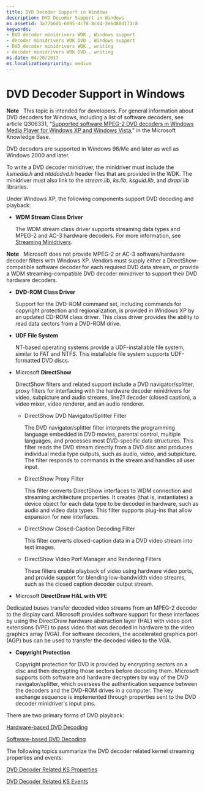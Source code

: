 ```yaml
---
title: DVD Decoder Support in Windows
description: DVD Decoder Support in Windows
ms.assetid: 3a77b6d1-6095-4cf8-8cd4-2e6d80d171c8
keywords:
- DVD decoder minidrivers WDK , Windows support
- decoder minidrivers WDK DVD , Windows support
- DVD decoder minidrivers WDK , writing
- decoder minidrivers WDK DVD , writing
ms.date: 04/20/2017
ms.localizationpriority: medium
---
```


# DVD Decoder Support in Windows





**Note**   This topic is intended for developers. For general information about DVD decoders for Windows, including a list of software decoders, see article Q306331, "[Supported software MPEG-2 DVD decoders in Windows Media Player for Windows XP and Windows Vista](https://go.microsoft.com/fwlink/p/?linkid=3100&ID=306331)," in the Microsoft Knowledge Base.

 

DVD decoders are supported in Windows 98/Me and later as well as Windows 2000 and later.

To write a DVD decoder minidriver, the minidriver must include the *ksmedia.h* and *ntddcdvd.h* header files that are provided in the WDK. The minidriver must also link to the *stream.lib*, *ks.lib*, *ksguid.lib*, and *dxapi.lib* libraries.

Under Windows XP, the following components support DVD decoding and playback:

-   **WDM Stream Class Driver**

    The WDM stream class driver supports streaming data types and MPEG-2 and AC-3 hardware decoders. For more information, see [Streaming Minidrivers](https://msdn.microsoft.com/library/windows/hardware/ff568275).

**Note**   Microsoft does not provide MPEG-2 or AC-3 software/hardware decoder filters with Windows XP. Vendors must supply either a DirectShow-compatible software decoder for each required DVD data stream, or provide a WDM streaming-compatible DVD decoder minidriver to support their DVD hardware decoders.

 

-   **DVD-ROM Class Driver**

    Support for the DVD-ROM command set, including commands for copyright protection and regionalization, is provided in Windows XP by an updated CD-ROM class driver. This class driver provides the ability to read data sectors from a DVD-ROM drive.

-   **UDF File System**

    NT-based operating systems provide a UDF-installable file system, similar to FAT and NTFS. This installable file system supports UDF-formatted DVD discs.

-   Microsoft **DirectShow**

    DirectShow filters and related support include a DVD navigator/splitter, proxy filters for interfacing with the hardware decoder minidrivers for video, subpicture and audio streams, line21 decoder (closed caption), a video mixer, video renderer, and an audio renderer.

    -   DirectShow DVD Navigator/Splitter Filter

        The DVD navigator/splitter filter interprets the programming language embedded in DVD movies, parental control, multiple languages, and processes most DVD-specific data structures. This filter reads the DVD stream directly from a DVD disc and produces individual media type outputs, such as audio, video, and subpicture. The filter responds to commands in the stream and handles all user input.

    -   DirectShow Proxy Filter

        This filter converts DirectShow interfaces to WDM connection and streaming architecture properties. It creates (that is, instantiates) a device object for each data type to be decoded in hardware, such as audio and video data types. This filter supports plug-ins that allow expansion for new interfaces.

    -   DirectShow Closed-Caption Decoding Filter

        This filter converts closed-caption data in a DVD video stream into text images.

    -   DirectShow Video Port Manager and Rendering Filters

        These filters enable playback of video using hardware video ports, and provide support for blending low-bandwidth video streams, such as the closed caption decoder output stream.

-   Microsoft **DirectDraw HAL with VPE**

Dedicated buses transfer decoded video streams from an MPEG-2 decoder to the display card. Microsoft provides software support for these interfaces by using the DirectDraw hardware abstraction layer (HAL) with video port extensions (VPE) to pass video that was decoded in hardware to the video graphics array (VGA). For software decoders, the accelerated graphics port (AGP) bus can be used to transfer the decoded video to the VGA.

-   **Copyright Protection**

    Copyright protection for DVD is provided by encrypting sectors on a disc and then decrypting those sectors before decoding them. Microsoft supports both software and hardware decrypters by way of the DVD navigator/splitter, which oversees the authentication sequence between the decoders and the DVD-ROM drives in a computer. The key exchange sequence is implemented through properties sent to the DVD decoder minidriver's input pins.

There are two primary forms of DVD playback:

[Hardware-based DVD Decoding](hardware-based-dvd-decoding.md)

[Software-based DVD Decoding](software-based-dvd-decoding.md)

The following topics summarize the DVD decoder related kernel streaming properties and events:

[DVD Decoder Related KS Properties](dvd-decoder-related-ks-properties.md)

[DVD Decoder Related KS Events](dvd-decoder-related-ks-events.md)

 

 





